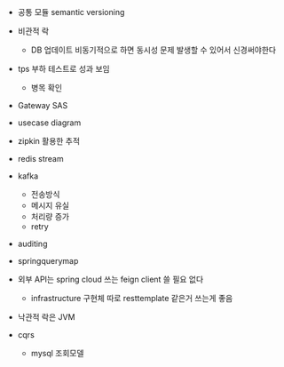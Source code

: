 - 공통 모듈 semantic versioning

- 비관적 락
	- DB 업데이트 비동기적으로 하면 동시성 문제 발생할 수 있어서 신경써야한다
- tps 부하 테스트로 성과 보임
	- 병목 확인
- Gateway SAS
- usecase diagram

- zipkin 활용한 추적
- redis stream
- kafka
	- 전송방식
	- 메시지 유실
	- 처리량 증가
	- retry 
- auditing
- springquerymap
- 외부 API는 spring cloud 쓰는 feign client 쓸 필요 없다
	- infrastructure 구현체 따로 resttemplate 같은거 쓰는게 좋음
- 낙관적 락은 JVM
- cqrs 
	- mysql  조회모델